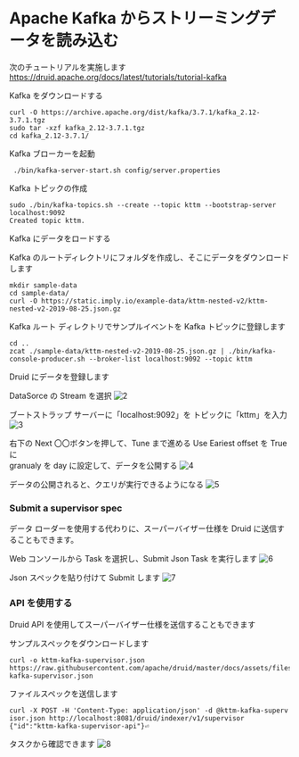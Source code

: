 # Apache Kafka からストリーミングデータを読み込む

次のチュートリアルを実施します
https://druid.apache.org/docs/latest/tutorials/tutorial-kafka

Kafka をダウンロードする

```
curl -O https://archive.apache.org/dist/kafka/3.7.1/kafka_2.12-3.7.1.tgz
sudo tar -xzf kafka_2.12-3.7.1.tgz
cd kafka_2.12-3.7.1/
```

Kafka ブローカーを起動

```
 ./bin/kafka-server-start.sh config/server.properties
```

Kafka トピックの作成

```
sudo ./bin/kafka-topics.sh --create --topic kttm --bootstrap-server localhost:9092
Created topic kttm.
```

Kafka にデータをロードする

Kafka のルートディレクトリにフォルダを作成し、そこにデータをダウンロードします

```
mkdir sample-data
cd sample-data/
curl -O https://static.imply.io/example-data/kttm-nested-v2/kttm-nested-v2-2019-08-25.json.gz
```

Kafka ルート ディレクトリでサンプルイベントを Kafka トピックに登録します

```
cd ..
zcat ./sample-data/kttm-nested-v2-2019-08-25.json.gz | ./bin/kafka-console-producer.sh --broker-list localhost:9092 --topic kttm
```

Druid にデータを登録します

DataSorce の Stream を選択
![2](https://github.com/user-attachments/assets/dc46cb21-d6f6-4652-a152-b8d3f74bc891)

ブートストラップ サーバーに「localhost:9092」を
トピックに「kttm」を入力
![3](https://github.com/user-attachments/assets/2efa677d-4d46-42b7-9565-426e88a9cb14)

右下の Next 〇〇ボタンを押して、Tune まで進める
Use Eariest offset を True に  
granualy を day に設定して、データを公開する
![4](https://github.com/user-attachments/assets/0bfc9b39-f81d-4168-a8f5-9c78f315da52)

データの公開されると、クエリが実行できるようになる
![5](https://github.com/user-attachments/assets/00f51075-5e59-441d-9ce5-745e405646bf)

### Submit a supervisor spec

データ ローダーを使用する代わりに、スーパーバイザー仕様を Druid に送信することもできます。

Web コンソールから Task を選択し、Submit Json Task を実行します
![6](https://github.com/user-attachments/assets/75aca9aa-3145-45c7-99fc-a47a8c801ff5)

Json スペックを貼り付けて Submit します
![7](https://github.com/user-attachments/assets/c9865e0a-0d15-40be-8cc4-c8a14d0325df)

### API を使用する

Druid API を使用してスーパーバイザー仕様を送信することもできます

サンプルスペックをダウンロードします

```
curl -o kttm-kafka-supervisor.json https://raw.githubusercontent.com/apache/druid/master/docs/assets/files/kttm-kafka-supervisor.json
```

ファイルスペックを送信します

```
curl -X POST -H 'Content-Type: application/json' -d @kttm-kafka-superv
isor.json http://localhost:8081/druid/indexer/v1/supervisor
{"id":"kttm-kafka-supervisor-api"}⏎
```

タスクから確認できます
![8](https://github.com/user-attachments/assets/fbb66028-5def-4706-80c2-71ac8553aa42)
